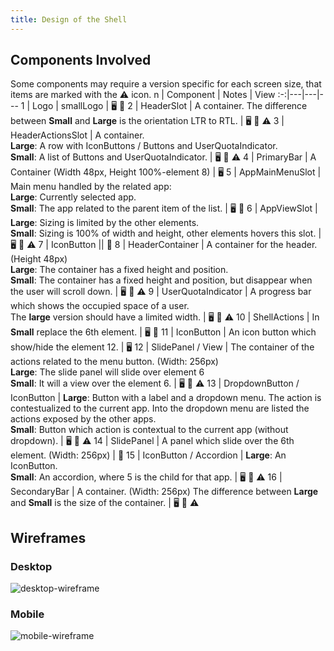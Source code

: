 ```yaml
---
title: Design of the Shell
---
```


## Components Involved

Some components may require a version specific for each screen size, that items are marked with the ⚠️ icon.
n | Component | Notes | View
:-:|---|---|---
1 | Logo | smallLogo | 🖥️ 📱
2 | HeaderSlot | A container. The difference between **Small** and **Large** is the orientation LTR to RTL. | 🖥️ 📱 ⚠️
3 | HeaderActionsSlot | A container. <br> **Large**: A row with IconButtons / Buttons and UserQuotaIndicator. <br> **Small**: A list of Buttons and UserQuotaIndicator. | 🖥️ 📱 ⚠️
4 | PrimaryBar | A Container (Width 48px, Height 100%-element 8) | 🖥️
5 | AppMainMenuSlot | Main menu handled by the related app: <br> **Large**: Currently selected app. <br> **Small**: The app related to the parent item of the list. | 🖥️ 📱
6 | AppViewSlot | **Large**: Sizing is limited by the other elements. <br> **Small**: Sizing is 100% of width and height, other elements hovers this slot. | 🖥️ 📱 ⚠️
7 | IconButton || 📱
8 | HeaderContainer | A container for the header. (Height 48px) <br> **Large**: The container has a fixed height and position. <br> **Small**: The container has a fixed height and position, but disappear when the user will scroll down. | 🖥️ 📱 ⚠️
9 | UserQuotaIndicator |  A progress bar which shows the occupied space of a user. <br> The **large** version should have a limited width. | 🖥️ 📱 ⚠️
10 | ShellActions | In **Small** replace the 6th element. | 🖥️ 📱
11 | IconButton | An icon button which show/hide the element 12. | 🖥️
12 | SlidePanel / View | The container of the actions related to the menu button. (Width: 256px)<br> **Large**: The slide panel will slide over element 6 <br> **Small**: It will a view over the element 6. | 🖥️ 📱 ⚠️
13 | DropdownButton / IconButton | **Large**: Button with a label and a dropdown menu. The action is contestualized to the current app. Into the dropdown menu are listed the actions exposed by the other apps. <br> **Small**: Button which action is contextual to the current app (without dropdown). | 🖥️ 📱 ⚠️
14 | SlidePanel | A panel which slide over the 6th element. (Width: 256px) | 📱
15 | IconButton / Accordion | **Large**: An IconButton. <br> **Small**: An accordion, where 5 is the child for that app. | 🖥️ 📱 ⚠️
16 | SecondaryBar | A container. (Width: 256px) The difference between **Large** and **Small** is the size of the container. | 🖥️ 📱 ⚠️

## Wireframes

### Desktop

![desktop-wireframe](assets/design/shell/desktop.png)

### Mobile

![mobile-wireframe](assets/design/shell/mobile.png)
